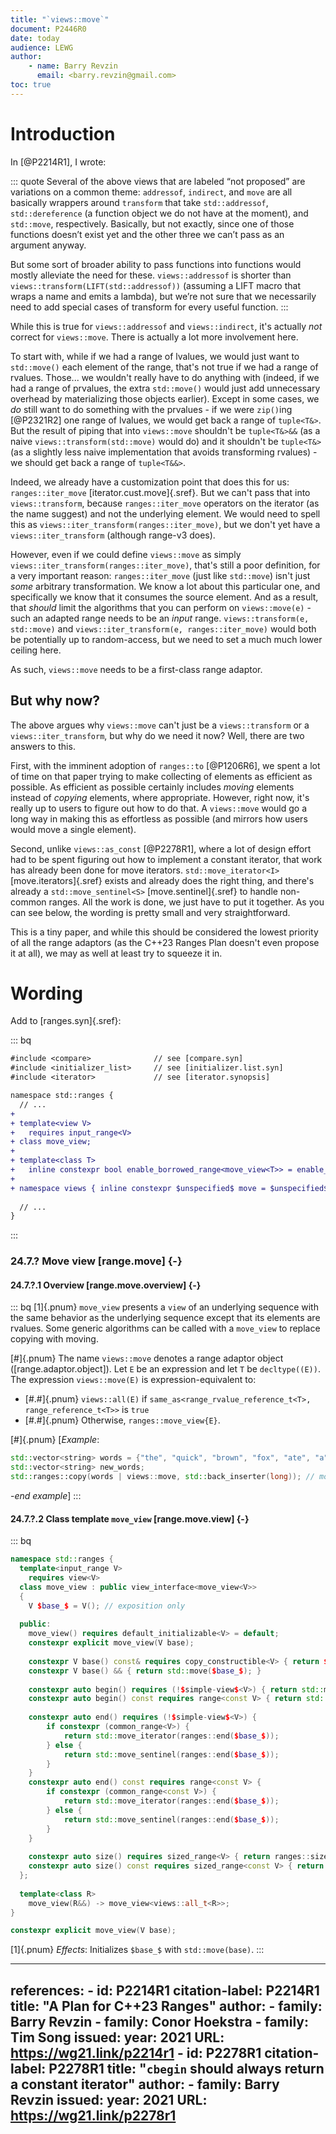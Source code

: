 ```yaml
---
title: "`views::move`"
document: P2446R0
date: today
audience: LEWG
author:
    - name: Barry Revzin
      email: <barry.revzin@gmail.com>
toc: true
---
```


# Introduction

In [@P2214R1], I wrote: 

::: quote
Several of the above views that are labeled “not proposed” are variations on a common theme: `addressof`, `indirect`, and `move` are all basically wrappers around `transform` that take `std::addressof`, `std::dereference` (a function object we do not have at the moment), and `std::move`, respectively. Basically, but not exactly, since one of those functions doesn’t exist yet and the other three we can’t pass as an argument anyway.

But some sort of broader ability to pass functions into functions would mostly alleviate the need for these. `views::addressof` is shorter than `views::transform(LIFT(std::addressof))` (assuming a LIFT macro that wraps a name and emits a lambda), but we’re not sure that we necessarily need to add special cases of transform for every useful function.
:::

While this is true for `views::addressof` and `views::indirect`, it's actually *not* correct for `views::move`. There is actually a lot more involvement here. 

To start with, while if we had a range of lvalues, we would just want to `std::move()` each element of the range, that's not true if we had a range of rvalues. Those... we wouldn't really have to do anything with (indeed, if we had a range of prvalues, the extra `std::move()` would just add unnecessary overhead by materializing those objects earlier). Except in some cases, we *do* still want to do something with the prvalues - if we were `zip()`ing [@P2321R2] one range of lvalues, we would get back a range of `tuple<T&>`. But the result of piping that into `views::move` shouldn't be `tuple<T&>&&` (as a naive `views::transform(std::move)` would do) and it shouldn't be `tuple<T&>` (as a slightly less naive implementation that avoids transforming rvalues) - we should get back a range of `tuple<T&&>`.

Indeed, we already have a customization point that does this for us: `ranges::iter_move` [iterator.cust.move]{.sref}. But we can't pass that into `views::transform`, because `ranges::iter_move` operators on the iterator (as the name suggest) and not the underlying element. We would need to spell this as `views::iter_transform(ranges::iter_move)`, but we don't yet have a `views::iter_transform` (although range-v3 does).

However, even if we could define `views::move` as simply `views::iter_transform(ranges::iter_move)`, that's still a poor definition, for a very important reason: `ranges::iter_move` (just like `std::move`) isn't just *some* arbitrary transformation. We know a lot about this particular one, and specifically we know that it consumes the source element. And as a result, that *should* limit the algorithms that you can perform on `views::move(e)` - such an adapted range needs to be an *input* range. `views::transform(e, std::move)` and `views::iter_transform(e, ranges::iter_move)` would both be potentially up to random-access, but we need to set a much much lower ceiling here. 

As such, `views::move` needs to be a first-class range adaptor.

## But why now?

The above argues why `views::move` can't just be a `views::transform` or a `views::iter_transform`, but why do we need it now? Well, there are two answers to this.

First, with the imminent adoption of `ranges::to` [@P1206R6], we spent a lot of time on that paper trying to make collecting of elements as efficient as possible. As efficient as possible certainly includes *moving* elements instead of *copying* elements, where appropriate. However, right now, it's really up to users to figure out how to do that. A `views::move` would go a long way in making this as effortless as possible (and mirrors how users would move a single element).

Second, unlike `views::as_const` [@P2278R1], where a lot of design effort had to be spent figuring out how to implement a constant iterator, that work has already been done for move iterators. `std::move_iterator<I>` [move.iterators]{.sref} exists and already does the right thing, and there's already a `std::move_sentinel<S>` [move.sentinel]{.sref} to handle non-common ranges. All the work is done, we just have to put it together. As you can see below, the wording is pretty small and very straightforward.

This is a tiny paper, and while this should be considered the lowest priority of all the range adaptors (as the C++23 Ranges Plan doesn't even propose it at all), we may as well at least try to squeeze it in.

# Wording

Add to [ranges.syn]{.sref}:

::: bq
```diff
#include <compare>              // see [compare.syn]
#include <initializer_list>     // see [initializer.list.syn]
#include <iterator>             // see [iterator.synopsis]

namespace std::ranges {
  // ...
+
+ template<view V>  
+   requires input_range<V>
+ class move_view;
+ 
+ template<class T>
+   inline constexpr bool enable_borrowed_range<move_view<T>> = enable_borrowed_range<T>;
+ 
+ namespace views { inline constexpr $unspecified$ move = $unspecified$; }
  
  // ...
}
```
:::

### 24.7.? Move view [range.move] {-}

#### 24.7.?.1 Overview [range.move.overview] {-}

::: bq
[1]{.pnum} `move_view` presents a `view` of an underlying sequence with the same behavior as the underlying sequence except that its elements are rvalues. Some generic algorithms can be called with a `move_view` to replace copying with moving.

[#]{.pnum} The name `views::move` denotes a range adaptor object ([range.adaptor.object]). Let `E` be an expression and let `T` be `decltype((E))`. The expression `views::move(E)` is expression-equivalent to:

* [#.#]{.pnum} `views::all(E)` if `same_as<range_rvalue_reference_t<T>, range_reference_t<T>>` is `true`
* [#.#]{.pnum} Otherwise, `ranges::move_view{E}`.

[#]{.pnum} [*Example*:
```cpp
std::vector<string> words = {"the", "quick", "brown", "fox", "ate", "a", "pterodactyl"};
std::vector<string> new_words;
std::ranges::copy(words | views::move, std::back_inserter(long)); // moves each string from words into new_words
```
-*end example*]
:::

#### 24.7.?.2 Class template `move_view` [range.move.view] {-}

::: bq
```cpp
namespace std::ranges {
  template<input_range V>
    requires view<V>
  class move_view : public view_interface<move_view<V>>
  {
    V $base_$ = V(); // exposition only
    
  public:
    move_view() requires default_initializable<V> = default;
    constexpr explicit move_view(V base);
    
    constexpr V base() const& requires copy_constructible<V> { return $base_$; }
    constexpr V base() && { return std::move($base_$); }    
    
    constexpr auto begin() requires (!$simple-view$<V>) { return std::move_iterator(ranges::begin($base_$)); }
    constexpr auto begin() const requires range<const V> { return std::move_iterator(ranges::begin($base_$)); }
    
    constexpr auto end() requires (!$simple-view$<V>) {
        if constexpr (common_range<V>) {
            return std::move_iterator(ranges::end($base_$));
        } else {
            return std::move_sentinel(ranges::end($base_$));
        }
    }
    constexpr auto end() const requires range<const V> {
        if constexpr (common_range<const V>) {
            return std::move_iterator(ranges::end($base_$));
        } else {
            return std::move_sentinel(ranges::end($base_$));
        }
    }    
    
    constexpr auto size() requires sized_range<V> { return ranges::size($base_$); }
    constexpr auto size() const requires sized_range<const V> { return ranges::size($base_$); }
  };
  
  template<class R>
    move_view(R&&) -> move_view<views::all_t<R>>;
}
```

```cpp
constexpr explicit move_view(V base);
```

[1]{.pnum} *Effects*: Initializes `$base_$` with `std::move(base)`.
:::


---
references:
    - id: P2214R1
      citation-label: P2214R1
      title: "A Plan for C++23 Ranges"
      author:
        - family: Barry Revzin
        - family: Conor Hoekstra
        - family: Tim Song
      issued:
        year: 2021
      URL: https://wg21.link/p2214r1
    - id: P2278R1
      citation-label: P2278R1
      title: "`cbegin` should always return a constant iterator"
      author:
        - family: Barry Revzin
      issued:
        year: 2021
      URL: https://wg21.link/p2278r1
---
